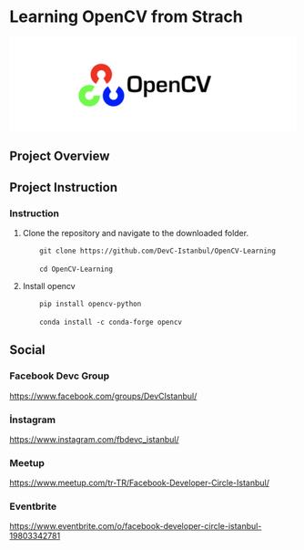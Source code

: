 # Learning OpenCV from Strach

[//]: # (Image Reference)

[img]: ./DATA/opencv-1.png "SLAM"

![SLAM][img]

## Project Overview


## Project Instruction

### Instruction

1. Clone the repository and navigate to the downloaded folder.

	```
		git clone https://github.com/DevC-Istanbul/OpenCV-Learning
		
		cd OpenCV-Learning
	```
	
2. Install opencv

	```
		pip install opencv-python
    
    	conda install -c conda-forge opencv
	```
## Social 

### Facebook Devc Group

https://www.facebook.com/groups/DevCIstanbul/

### İnstagram 

https://www.instagram.com/fbdevc_istanbul/

### Meetup

https://www.meetup.com/tr-TR/Facebook-Developer-Circle-Istanbul/

### Eventbrite

https://www.eventbrite.com/o/facebook-developer-circle-istanbul-19803342781
